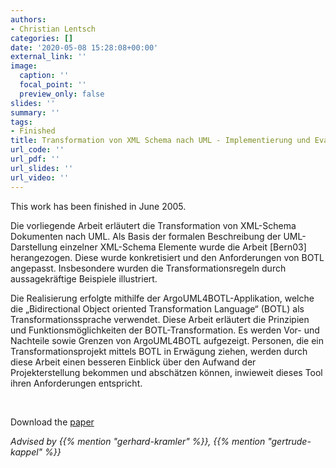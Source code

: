 ```yaml
---
authors:
- Christian Lentsch
categories: []
date: '2020-05-08 15:28:08+00:00'
external_link: ''
image:
  caption: ''
  focal_point: ''
  preview_only: false
slides: ''
summary: ''
tags:
- Finished
title: Transformation von XML Schema nach UML - Implementierung und Evaluierung
url_code: ''
url_pdf: ''
url_slides: ''
url_video: ''
---
```


This work has been finished in June 2005.

Die vorliegende Arbeit erläutert die Transformation von XML-Schema Dokumenten nach UML. Als Basis der formalen Beschreibung der UML-Darstellung einzelner XML-Schema Elemente wurde die Arbeit \[Bern03\] herangezogen. Diese wurde konkretisiert und den Anforderungen von BOTL angepasst. Insbesondere wurden die Transformationsregeln durch aussagekräftige Beispiele illustriert.

Die Realisierung erfolgte mithilfe der ArgoUML4BOTL-Applikation, welche die „Bidirectional Object oriented Transformation Language“ (BOTL) als Transformationssprache verwendet. Diese Arbeit erläutert die Prinzipien und Funktionsmöglichkeiten der BOTL-Transformation. Es werden Vor- und Nachteile sowie Grenzen von ArgoUML4BOTL aufgezeigt. Personen, die ein Transformationsprojekt mittels BOTL in Erwägung ziehen, werden durch diese Arbeit einen besseren Einblick über den Aufwand der Projekterstellung bekommen und abschätzen können, inwieweit dieses Tool ihren Anforderungen entspricht.

&nbsp;

 Download the [paper](https://www.big.tuwien.ac.at/app/uploads/2016/10/Lentsch_paper.pdf)

*Advised by {{% mention "gerhard-kramler" %}}, {{% mention "gertrude-kappel" %}}*